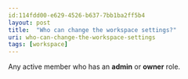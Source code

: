 ```yaml
---
id:114fdd00-e629-4526-b637-7bb1ba2ff5b4
layout: post
title:  "Who can change the workspace settings?"
uri: who-can-change-the-workspace-settings
tags: [workspace]
---
```


Any active member who has an **admin** or **owner** role.